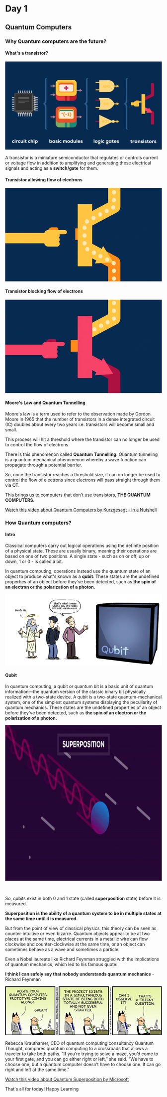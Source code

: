# Day 1 

## Quantum Computers

### Why Quantum computers are the future?

#### What's a transistor?

<p align = "center">
<img src = "assets/transistors.png" alt = "transistor">
</p>

A transistor is a miniature semiconductor that regulates or controls current or voltage flow in addition to amplifying and generating these electrical signals and acting as a **switch/gate** for them. 

#### Transistor allowing flow of electrons
<p align = "center"><img src="assets/t%20on.png" alt="transistor allowing the flow of electrons" height = "300px"></p>

#### Transistor blocking flow of electrons
<p align = "center"><img src="assets/t%20off.png" alt="transistor blocking the flow of electrons" height = "300px"></p>

#### Moore's Law and Quantum Tunnelling

Moore's law is a term used to refer to the observation made by Gordon Moore in 1965 that the number of transistors in a dense integrated circuit (IC) doubles about every two years i.e. transistors will become small and small.   

This process will hit a threshold where the transistor can no longer be used to control the flow of electrons.  

There is this phenomenon called <b>Quantum Tunnelling</b>. Quantum tunneling is a quantum mechanical phenomenon whereby a wave function can propagate through a potential barrier.  

So, once the transistor reaches a threshold size, it can no longer be used to control the flow of electrons since electrons will pass straight through them via QT.  

This brings us to computers that don't use transistors, **THE QUANTUM COMPUTERS.**

[Watch this video about Quantum Computers by Kurzgesagt - In a Nutshell](https://youtu.be/JhHMJCUmq28)


### How Quantum computers?

#### Intro

Classical computers carry out logical operations using the definite position of a physical state. These are usually binary, meaning their operations are based on one of two positions. A single state - such as on or off, up or down, 1 or 0 - is called a bit.    

In quantum computing, operations instead use the quantum state of an object to produce what's known as a **qubit**. These states are the undefined properties of an object before they've been detected, such as **the spin of an electron or the polarization of a photon.**    

<p align = "center"><img src="assets/qubit%20comic.png" alt="Comic about Qubit"></p>

#### Qubit

In quantum computing, a qubit or quantum bit is a basic unit of quantum information—the quantum version of the classic binary bit physically realized with a two-state device. A qubit is a two-state quantum-mechanical system, one of the simplest quantum systems displaying the peculiarity of quantum mechanics. These states are the undefined properties of an object before they've been detected, such as **the spin of an electron or the polarization of a photon.**   

<p align = "center">
<img src = "assets/superposition.gif" alt = "superposition in qubits" height = "500px">
</p>

<br>

So, qubits exist in both 0 and 1 state (called **superposition** state) before it is measured.    

**Superposition is the ability of a quantum system to be in multiple states at the same time until it is measured.**   

But from the point of view of classical physics, this theory can be seen as counter-intuitive or even bizarre. Quantum objects appear to be at two places at the same time, electrical currents in a metallic wire can flow clockwise and counter-clockwise at the same time, or an object can sometimes behave as a wave and sometimes a particle.   

Even a Nobel laureate like Richard Feynman struggled with the implications of quantum mechanics, which led to his famous quote:   

**I think I can safely say that nobody understands quantum mechanics** - Richard Feynman

<p align = "center">
<img src="assets/superposition%20comic.webp" alt="comic about quantum">
</p>

Rebecca Krauthamer, CEO of quantum computing consultancy Quantum Thought, compares quantum computing to a crossroads that allows a traveler to take both paths. “If you’re trying to solve a maze, you’d come to your first gate, and you can go either right or left,” she said. “We have to choose one, but a quantum computer doesn’t have to choose one. It can go right and left at the same time.”   

[Watch this video about Quantum Superposition by Microsoft](https://youtu.be/glLPHgRle7o)

That's all for today! Happy Learning